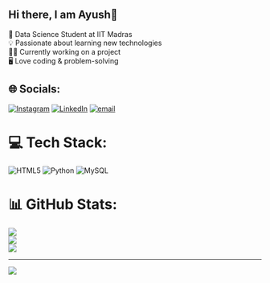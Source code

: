 ## Hi there, I am Ayush👋

🚀 Data Science Student at IIT Madras </br>
💡 Passionate about learning new technologies </br>
👨‍💻 Currently working on a project </br>
🖥️ Love coding & problem-solving </br>

<!--
**ayushgangwani/ayushgangwani** is a ✨ _special_ ✨ repository because its `README.md` (this file) appears on your GitHub profile.

Here are some ideas to get you started:

- 🔭 I’m currently working on ...
- 🌱 I’m currently learning ...
- 👯 I’m looking to collaborate on ...
- 🤔 I’m looking for help with ...
- 💬 Ask me about ...
- 📫 How to reach me: ...
- 😄 Pronouns: ...
- ⚡ Fun fact: ...
-->



## 🌐 Socials:
[![Instagram](https://img.shields.io/badge/Instagram-%23E4405F.svg?logo=Instagram&logoColor=white)](https://instagram.com/ayush.gangwani8) [![LinkedIn](https://img.shields.io/badge/LinkedIn-%230077B5.svg?logo=linkedin&logoColor=white)](https://linkedin.com/in/ayush-gangwani08) [![email](https://img.shields.io/badge/Email-D14836?logo=gmail&logoColor=white)](mailto:ayushgangwani50@gmail.com) 

# 💻 Tech Stack:
![HTML5](https://img.shields.io/badge/html5-%23E34F26.svg?style=for-the-badge&logo=html5&logoColor=white) ![Python](https://img.shields.io/badge/python-3670A0?style=for-the-badge&logo=python&logoColor=ffdd54) ![MySQL](https://img.shields.io/badge/mysql-4479A1.svg?style=for-the-badge&logo=mysql&logoColor=white)
# 📊 GitHub Stats:
![](https://github-readme-stats.vercel.app/api?username=ayushgangwani&theme=transparent&hide_border=false&include_all_commits=true&count_private=false)<br/>
![](https://nirzak-streak-stats.vercel.app/?user=ayushgangwani&theme=transparent&hide_border=false)<br/>
![](https://github-readme-stats.vercel.app/api/top-langs/?username=ayushgangwani&theme=transparent&hide_border=false&include_all_commits=true&count_private=false&layout=compact)

---
[![](https://visitcount.itsvg.in/api?id=ayushgangwani&icon=0&color=0)](https://visitcount.itsvg.in)

<!-- Proudly created with GPRM ( https://gprm.itsvg.in ) -->
